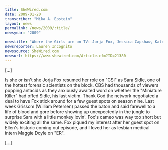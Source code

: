 ```yaml
---
title: SheWired.com
date: 2009-01-20
transcriber: "Mika A. Epstein"
layout: news
permalink: /news/2009/:title/
newsyear: "2009"

newstitle: "Where the Girls are on TV: Jorja Fox, Jessica Capshaw, Kate Moennig  "
newsreporter: Lauren Incognito
newssource: SheWired.com
newsurl: https://www.shewired.com/Article.cfm?ID=21380
---
```


[...]

Is she or isn't she Jorja Fox resumed her role on "CSI" as Sara Sidle, one of the hottest forensic scientists on the block. CBS had thousands of viewers popping antacids as they anxiously awaited word on whether the "Miniature Killer" had offed Sidle, his last victim. Thank God the network negotiated a deal to have Fox stick around for a few guest spots on season nine. Last week Grissom (William Petersen) passed the baton and said farewell to a life of blood and gore before showing up unexpectedly in the jungle to surprise Sara with a little monkey lovin'. Fox's cameo was way too short but widely exciting all the same. Fox piqued my interest after her guest spot on Ellen's historic coming out episode, and I loved her as lesbian medical intern Maggie Doyle on "ER".

[...]

